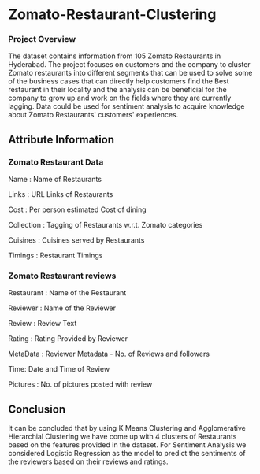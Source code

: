 # Zomato-Restaurant-Clustering
### Project Overview
   The dataset contains information from 105 Zomato Restaurants in Hyderabad. The project focuses on customers and the company to cluster Zomato restaurants into different segments that can be used to solve some of the business cases that can directly help customers find the Best restaurant in their locality and the analysis can be beneficial for the company to grow up and work on the fields where they are currently lagging. Data could be used for sentiment analysis to acquire knowledge about Zomato Restaurants' customers' experiences.

## Attribute Information
### Zomato Restaurant Data

Name : Name of Restaurants

Links : URL Links of Restaurants

Cost : Per person estimated Cost of dining

Collection : Tagging of Restaurants w.r.t. Zomato categories

Cuisines : Cuisines served by Restaurants

Timings : Restaurant Timings

### Zomato Restaurant reviews

Restaurant : Name of the Restaurant

Reviewer : Name of the Reviewer

Review : Review Text

Rating : Rating Provided by Reviewer

MetaData : Reviewer Metadata - No. of Reviews and followers

Time: Date and Time of Review

Pictures : No. of pictures posted with review 

## Conclusion
It can be concluded that by using K Means Clustering and Agglomerative Hierarchial Clustering we have come up with 4 clusters of Restaurants based on the features provided in the dataset. For Sentiment Analysis we considered Logistic Regression as the model to predict the sentiments of the reviewers based on their reviews and ratings.
